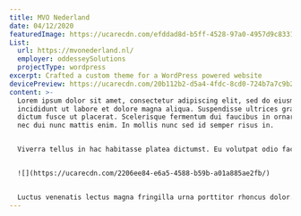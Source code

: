 ```yaml
---
title: MVO Nederland
date: 04/12/2020
featuredImage: https://ucarecdn.com/efddad8d-b5ff-4528-97a0-4957d9c8331b/
List:
  url: https://mvonederland.nl/
  employer: oddesseySolutions
  projectType: wordpress
excerpt: Crafted a custom theme for a WordPress powered website
devicePreview: https://ucarecdn.com/20b112b2-d5a4-4fdc-8cd0-724b7a7c9b21/
content: >-
  Lorem ipsum dolor sit amet, consectetur adipiscing elit, sed do eiusmod tempor
  incididunt ut labore et dolore magna aliqua. Suspendisse ultrices gravida
  dictum fusce ut placerat. Scelerisque fermentum dui faucibus in ornare. Enim
  nec dui nunc mattis enim. In mollis nunc sed id semper risus in. 


  Viverra tellus in hac habitasse platea dictumst. Eu volutpat odio facilisis mauris sit amet massa. Risus quis varius quam quisque id diam vel quam elementum. Nec nam aliquam sem et tortor consequat id. Sed tempus urna et pharetra pharetra massa. Pellentesque habitant morbi tristique senectus. 


  ![](https://ucarecdn.com/2206ee84-e6a5-4588-b59b-a01a885ae2fb/)


  Luctus venenatis lectus magna fringilla urna porttitor rhoncus dolor. Auctor neque vitae tempus quam pellentesque. Amet justo donec enim diam vulputate. In iaculis nunc sed augue lacus viverra.
---
```


